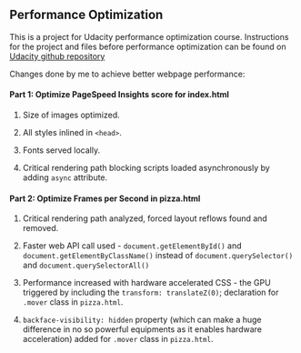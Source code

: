 ## Performance Optimization

This is a project for Udacity performance optimization course. Instructions for the project and files before performance optimization can be found on [Udacity github repository](https://github.com/udacity/frontend-nanodegree-mobile-portfolio) 

Changes done by me to achieve better webpage performance:

#### Part 1: Optimize PageSpeed Insights score for index.html

1. Size of images optimized.

2. All styles inlined in `<head>`.

3. Fonts served locally.

4. Critical rendering path blocking scripts loaded asynchronously by adding `async` attribute.

#### Part 2: Optimize Frames per Second in pizza.html

1. Critical rendering path analyzed, forced layout reflows found and removed.

2. Faster web API call used - `document.getElementById()` and `document.getElementByClassName()` instead of `document.querySelector()` and `document.querySelectorAll()`
     
2. Performance increased with hardware accelerated CSS - the GPU triggered by including the `transform: translateZ(0)`; declaration for `.mover` class in `pizza.html`. 

3. `backface-visibility: hidden` property (which can make a huge difference in no so powerful equipments as it enables hardware acceleration) added for `.mover` class in `pizza.html`.

